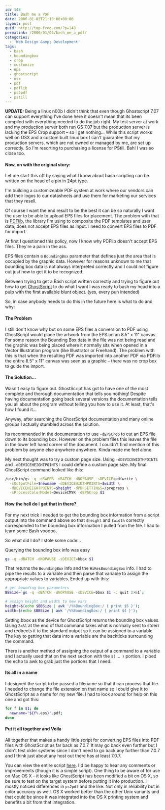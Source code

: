 ```yaml
---
id: 148
title: Bash me a PDF
date: 2006-01-02T21:19:00+00:00
layout: post
guid: http://top-frog.com/?p=148
permalink: /2006/01/02/bash_me_a_pdf/
categories:
  - 'Web Design &amp; Development'
tags:
  - bash
  - boundingbox
  - crop
  - customize
  - eps
  - ghostscript
  - osx
  - pdf
  - pdflib
  - ps2pdf
  - pstill
---
```

**UPDATE:** Being a linux n00b I didn't think that even though Ghostscript 7.07 can support everything I've done here it doesn't mean that its been compiled with everything needed to do the job right. My test server at work and my production server both run GS 7.07 but the production server is lacking the EPS Crop support – so I get nothing… While this script works well on OSX and a custom built linux box I can't guarantee that my production servers, which are not owned or managed by me, are set up correctly. So I'm resorting to purchasing a license for PStill. Bah! I was so close too.

#### Now, on with the original story:

Let me start this off by saying what I know about bash scripting can be written on the head of a pin in 24pt type.

I'm building a customizeable PDF system at work where our vendors can add their logos to our datasheets and use them for marketing our services that they resell.

Of course I want the end result to be the best it can be so naturally I want the user to be able to upload EPS files for placement. The problem with that is [PDFlib](http://www.pdflib.com), the library I'm using to composite the PDF templates and user data, does not accept EPS files as input. I need to convert EPS files to PDF for import.

At first I questioned this policy, now I know why PDFlib doesn't accept EPS files. They're a pain in the ass.



EPS files contain a `BoundingBox` parameter that defines just the area that is occupied by the graphic data. However for reasons unknown to me that bounding box data is not always interpreted correctly and I could not figure out just how to get it to be recognized.

Between trying to get a Bash script written correctly and trying to figure out how to get [GhostScript](http://www.cs.wisc.edu/~ghost/) to do what I want I was ready to bash my head into a pulp with the first available blunt object. (yes, every pun intended)

So, in case anybody needs to do this in the future here is what to do and why:

#### The Problem

I still don't know why but on some EPS files a conversion to PDF using GhostScript would place the artwork from the EPS on an 8.5" x 11" canvas. For some reason the Bounding Box data in the file was not being read and the graphic was being placed where it normally sits when opened in a Vector Illustration program (like Illustrator or Freehand). The problem with this is that when the resulting PDF was imported into another PDF via PDFlib the entire 8.5" x 11" canvas was seen as a graphic – there was no crop box to guide the import.

#### The Solution…

Wasn't easy to figure out. GhostScript has got to have one of the most complete and thorough documentation that tells you nothing! Despite having documentation going back several versions the documentation tells you all about the program without telling you how to use it. At least, that's how I found it…

Anyway, after searching the GhostScript documentation and many online groups I actually stumbled across the solution.

Its recommended in the documentation to use `-dEPSCrop` to cut an EPS file down to its bounding box. However on the problem files this leaves the file in the lower left hand corner of the document. I couldn't find mention of this problem by anyone else anywhere anywhere. Kinda made me feel alone.

My next thought was to try a custom page size. Using `-dDEVICEWIDTHPOINTS` and `-dDEVICEHEIGHTPOINTS` I could define a custom page size. My final GhostScript command looked like this:

``` sh
/usr/bin/gs -q -dSAFER -dBATCH -dNOPAUSE -sDEVICE=pdfwrite \
  -sOutputFile=$newname -dDEVICEWIDTHPOINTS=$width \
  -dDEVICEHEIGHTPOINTS=$height -dPDFSETTINGS=/prepress \
  -sProcessColorModel=DeviceCMYK -dEPSCrop $1
```

#### How the hell do I get that in there?

For my next trick I needed to get the bounding box information from a script output into the command above so that `$height` and `$width` correctly corresponded to the bounding box information I pulled from the file. I had to learn some Bash voodoo.

So what did I do? I stole some code…

Querying the bounding box info was easy

``` sh
gs -q -dBATCH -dNOPAUSE -sDEVICE=bbox $1
```

That returns the `BoundingBox` info and the `HiResBoundingBox` info. I had to pipe the results to a variable and then parse that variable to assign the appropriate values to variables. Ended up with this:

``` sh
# get bounding box parameters
BBSize=`gs -q -dBATCH -dNOPAUSE -sDEVICE=bbox $1 -c quit 2>&1`;

# assign height and width to new vars
height=$(echo $BBSize | awk '/%%BoundingBox:/ { print $5 }');
width=$(echo $BBSize | awk '/%%BoundingBox:/ { print $4 }');
```

Setting bbox as the device for GhostScript returns the bounding box values. Using `2>&1` at the end of that command takes what is normally sent to stderr and redirects it to the standard output so it can be assigned to a variable. The key to getting that data into a variable are the backticks surrounding the command. 

There is another method of assigning the output of a command to a variable and I actually used that on the next section with the `$( … )` portion. I piped the echo to awk to grab just the portions that I need.

#### Its all in a name

I designed the script to be passed a filename so that it can process that file. I needed to change the file extension on that name so I could give it to GhostScript as a name for my new file. I had to look around for help on this one and got this:

``` sh 
for f in $1; do 
  newname="${f%.eps}".pdf; 
done
```

#### Put it all together and Voila

All together that makes a handy little script for converting EPS files into PDF files with GhostScript as far back as 7.0.7. It may go back even further but I didn't test older systems since I don't need to go back any further than 7.0.7 and I think just about any host out there has at least 7.0.7.

You can view the entire script [here](/files/scripts/convertEPS.txt). I'd be happy to hear any comments or improvements (though it is a simple script). One thing to be aware of for use on Mac OS X – it looks like GhostScript has been modified a bit on OS X, so be sure to test on the target system before putting it into production. I mostly noticed differences in `ps2pdf` and the like. Not only in reliability but in color accuracy as well. OS X worked better than the other Unix variants and that could be since it was integrated into the OS X printing system and benefits a bit from that integration.